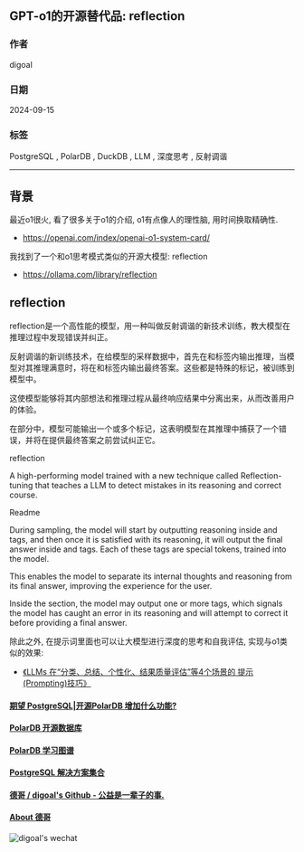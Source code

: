 ## GPT-o1的开源替代品: reflection     
                                                                                      
### 作者                                                          
digoal                                                          
                                                                 
### 日期                                                               
2024-09-15                                                       
                                                              
### 标签                                                            
PostgreSQL , PolarDB , DuckDB , LLM , 深度思考 , 反射调谐     
                                                                                     
----                                                              
                                                                            
## 背景    
最近o1很火, 看了很多关于o1的介绍, o1有点像人的理性脑, 用时间换取精确性.     
- https://openai.com/index/openai-o1-system-card/  
  
我找到了一个和o1思考模式类似的开源大模型: reflection    
- https://ollama.com/library/reflection  
  
## reflection
  
reflection是一个高性能的模型，用一种叫做反射调谐的新技术训练，教大模型在推理过程中发现错误并纠正。  
  
反射调谐的新训练技术，在给模型的采样数据中，首先在<thinking>和</thinking>标签内输出推理，当模型对其推理满意时，将在<output>和</output>标签内输出最终答案。这些都是特殊的标记，被训练到模型中。  
  
这使模型能够将其内部想法和推理过程从最终响应结果中分离出来，从而改善用户的体验。  
  
在<thinking>部分中，模型可能输出一个或多个<reflection>标记，这表明模型在其推理中捕获了一个错误，并将在提供最终答案之前尝试纠正它。      
  
        
reflection  
  
A high-performing model trained with a new technique called Reflection-tuning that teaches a LLM to detect mistakes in its reasoning and correct course.     
  
Readme  
  
During sampling, the model will start by outputting reasoning inside <thinking> and </thinking> tags, and then once it is satisfied with its reasoning, it will output the final answer inside <output> and </output> tags. Each of these tags are special tokens, trained into the model.  
  
This enables the model to separate its internal thoughts and reasoning from its final answer, improving the experience for the user.  
  
Inside the <thinking> section, the model may output one or more <reflection> tags, which signals the model has caught an error in its reasoning and will attempt to correct it before providing a final answer.  
  
  
除此之外, 在提示词里面也可以让大模型进行深度的思考和自我评估, 实现与o1类似的效果:     
- [《LLMs 在“分类、总结、个性化、结果质量评估”等4个场景的 提示(Prompting)技巧》](../202409/20240914_03.md)      
  
  
#### [期望 PostgreSQL|开源PolarDB 增加什么功能?](https://github.com/digoal/blog/issues/76 "269ac3d1c492e938c0191101c7238216")
  
  
#### [PolarDB 开源数据库](https://openpolardb.com/home "57258f76c37864c6e6d23383d05714ea")
  
  
#### [PolarDB 学习图谱](https://www.aliyun.com/database/openpolardb/activity "8642f60e04ed0c814bf9cb9677976bd4")
  
  
#### [PostgreSQL 解决方案集合](../201706/20170601_02.md "40cff096e9ed7122c512b35d8561d9c8")
  
  
#### [德哥 / digoal's Github - 公益是一辈子的事.](https://github.com/digoal/blog/blob/master/README.md "22709685feb7cab07d30f30387f0a9ae")
  
  
#### [About 德哥](https://github.com/digoal/blog/blob/master/me/readme.md "a37735981e7704886ffd590565582dd0")
  
  
![digoal's wechat](../pic/digoal_weixin.jpg "f7ad92eeba24523fd47a6e1a0e691b59")
  
